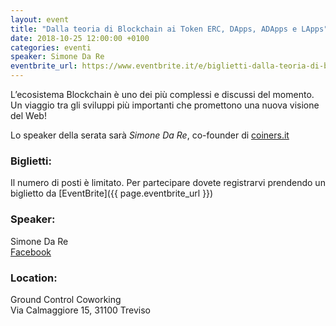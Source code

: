 ```yaml
---
layout: event
title: "Dalla teoria di Blockchain ai Token ERC, DApps, ADApps e LApps"
date: 2018-10-25 12:00:00 +0100
categories: eventi
speaker: Simone Da Re
eventbrite_url: https://www.eventbrite.it/e/biglietti-dalla-teoria-di-blockchain-ai-token-erc-dapps-adapps-e-lapps-49541969364
---
```

L’ecosistema Blockchain è uno dei più complessi e discussi del momento. Un viaggio tra gli sviluppi più importanti che promettono una nuova visione del Web!

Lo speaker della serata sarà *Simone Da Re*, co-founder di [coiners.it](coiners.it)

<h3>Biglietti:</h3>
Il numero di posti è limitato. Per partecipare dovete registrarvi prendendo un biglietto da [EventBrite]({{ page.eventbrite_url }})

<a id="speaker"></a>
<h3>Speaker:</h3>

Simone Da Re<br/>
[Facebook](https://www.facebook.com/simone.dare)

<a id="location"></a>
<h3>Location:</h3>

Ground Control Coworking<br />
Via Calmaggiore 15, 31100 Treviso
